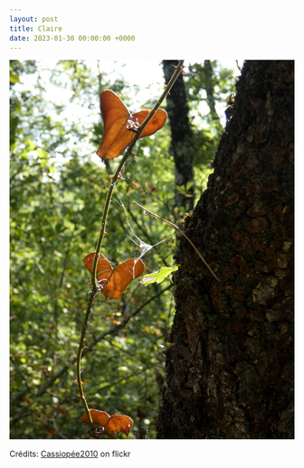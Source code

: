 ```yaml
---
layout: post
title: Claire
date: 2023-01-30 00:00:00 +0000
---
```


![Claire](/images/2023-01-30.jpg)

Crédits: [Cassiopée2010](https://www.flickr.com/people/cmoi30/) on flickr
